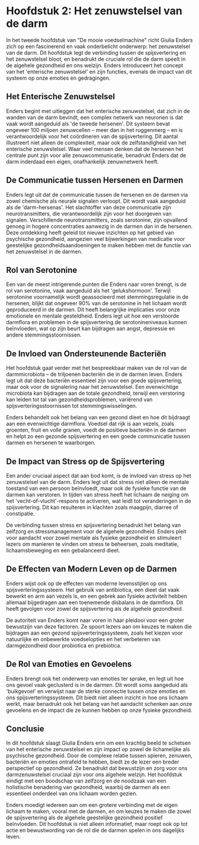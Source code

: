 # Hoofdstuk 2: Het zenuwstelsel van de darm

In het tweede hoofdstuk van "De mooie voedselmachine" richt Giulia Enders zich op een fascinerend en vaak onderbelicht onderwerp: het zenuwstelsel van de darm. Dit hoofdstuk legt de verbinding tussen de spijsvertering en het zenuwstelsel bloot, en benadrukt de cruciale rol die de darm speelt in de algehele gezondheid en ons welzijn. Enders introduceert het concept van het 'enterische zenuwstelsel' en zijn functies, evenals de impact van dit systeem op onze emoties en gedragingen.

## Het Enterische Zenuwstelsel

Enders begint met uitleggen dat het enterische zenuwstelsel, dat zich in de wanden van de darm bevindt, een complex netwerk van neuronen is dat vaak wordt aangeduid als 'de tweede hersenen'. Dit systeem bevat ongeveer 100 miljoen zenuwcellen – meer dan in het ruggenmerg – en is verantwoordelijk voor het coördineren van de spijsvertering. Dit aantal illustreert niet alleen de complexiteit, maar ook de zelfstandigheid van het enterische zenuwstelsel. Waar veel mensen denken dat de hersenen het centrale punt zijn voor alle zenuwcommunicatie, benadrukt Enders dat de darm inderdaad een eigen, onafhankelijk zenuwnetwerk heeft.

## De Communicatie tussen Hersenen en Darmen

Enders legt uit dat de communicatie tussen de hersenen en de darmen via zowel chemische als neurale signalen verloopt. Dit wordt vaak aangeduid als de 'darm-hersenas'. Het slachtoffer van deze communicatie zijn neurotransmitters, die verantwoordelijk zijn voor het doorgeven van signalen. Verschillende neurotransmitters, zoals serotonine, zijn opvallend genoeg in hogere concentraties aanwezig in de darmen dan in de hersenen. Deze ontdekking heeft geleid tot nieuwe inzichten op het gebied van psychische gezondheid, aangezien veel bijwerkingen van medicatie voor geestelijke gezondheidsaandoeningen te maken hebben met de functie van het zenuwstelsel in de darmen.

## Rol van Serotonine

Een van de meest intrigerende punten die Enders naar voren brengt, is de rol van serotonine, vaak aangeduid als het 'gelukshormoon'. Terwijl serotonine voornamelijk wordt geassocieerd met stemmingsregulatie in de hersenen, blijkt dat ongeveer 90% van de serotonine in het lichaam wordt geproduceerd in de darmen. Dit heeft belangrijke implicaties voor onze emotionele en mentale gesteldheid. Enders legt uit hoe een verstoorde darmflora en problemen in de spijsvertering de serotonineniveaus kunnen beïnvloeden, wat op zijn beurt kan bijdragen aan angst, depressie en andere stemmingsstoornissen.

## De Invloed van Ondersteunende Bacteriën

Het hoofdstuk gaat verder met het bespreekbaar maken van de rol van de darmmicrobiota – de triljoenen bacteriën die in de darmen leven. Enders legt uit dat deze bacteriën essentieel zijn voor een goede spijsvertering, maar ook voor de signalering naar het zenuwstelsel. Een evenwichtige microbiota kan bijdragen aan de totale gezondheid, terwijl een verstoring kan leiden tot tal van gezondheidsproblemen, variërend van spijsverteringsstoornissen tot stemmingswisselingen.

Enders behandelt ook het belang van een gezond dieet en hoe dit bijdraagt aan een evenwichtige darmflora. Voedsel dat rijk is aan vezels, zoals groenten, fruit en volle granen, voedt de positieve bacteriën in de darmen en helpt zo een gezonde spijsvertering en een goede communicatie tussen darmen en hersenen te waarborgen.

## De Impact van Stress op de Spijsvertering

Een ander cruciaal aspect dat aan bod komt, is de invloed van stress op het zenuwstelsel van de darm. Enders legt uit dat stress niet alleen de mentale toestand van een persoon beïnvloedt, maar ook de fysieke functie van de darmen kan verstoren. In tijden van stress heeft het lichaam de neiging om het 'vecht-of-vlucht'-respons te activeren, wat leidt tot veranderingen in de spijsvertering. Dit kan resulteren in klachten zoals maagpijn, diarree of constipatie.

De verbinding tussen stress en spijsvertering benadrukt het belang van zelfzorg en stressmanagement voor de algehele gezondheid. Enders pleit voor aandacht voor zowel mentale als fysieke gezondheid en stimuleert lezers om manieren te vinden om stress te beheersen, zoals meditatie, lichaamsbeweging en een gebalanceerd dieet.

## De Effecten van Modern Leven op de Darmen

Enders wijst ook op de effecten van moderne levensstijlen op ons spijsverteringssysteem. Het gebruik van antibiotica, een dieet dat vaak bewerkt en arm aan vezels is, en een gebrek aan fysieke activiteit hebben allemaal bijgedragen aan een toenemende disbalans in de darmflora. Dit heeft gevolgen voor zowel de spijsvertering als de algehele gezondheid.

De autoriteit van Enders komt naar voren in haar pleidooi voor een groter bewustzijn van deze factoren. Ze spoort lezers aan om keuzes te maken die bijdragen aan een gezond spijsverteringssysteem, zoals het kiezen voor natuurlijke en onbewerkte voedselopties en het verbeteren van darmgezondheid door probiotica en prebiotica.

## De Rol van Emoties en Gevoelens

Enders brengt ook het onderwerp van emoties ter sprake, en legt uit hoe ons gevoel vaak geclusterd is in de darmen. Dit wordt soms aangeduid als 'buikgevoel' en verwijst naar de sterke connectie tussen onze emoties en ons spijsverteringssysteem. Dit biedt niet alleen inzicht in hoe ons lichaam werkt, maar benadrukt ook het belang van het aandacht schenken aan onze gevoelens en de impact die ze kunnen hebben op onze fysieke gezondheid.

## Conclusie

In dit hoofdstuk slaagt Giulia Enders erin om een krachtig beeld te schetsen van het enterische zenuwstelsel en zijn impact op zowel de lichamelijke als psychische gezondheid. Door de complexe relatie tussen spieren, zenuwen, bacteriën en emoties ontrafeld te hebben, biedt ze de lezer een breder perspectief op gezondheid. Ze benadrukt dat bewustzijn en zorg voor ons darmzenuwstelsel cruciaal zijn voor ons algehele welzijn. Het hoofdstuk eindigt met een boodschap van zelfzorg en de noodzaak van een holistische benadering van gezondheid, waarbij de darmen als een essentieel onderdeel van ons lichaam worden gezien.

Enders moedigt iedereen aan om een grotere verbinding met de eigen lichaam te maken, vooral met de darmen, en om keuzes te maken die zowel de spijsvertering als de algehele geestelijke gezondheid positief beïnvloeden. Dit hoofdstuk is niet alleen informatief, maar roept ook op tot actie en bewustwording van de rol die de darmen spelen in ons dagelijks leven.